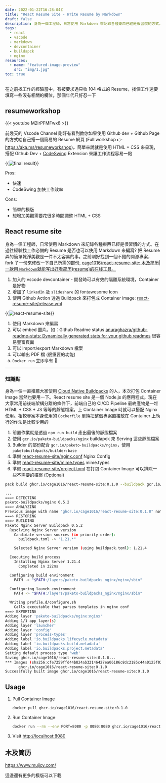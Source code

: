 ```yaml
---
date: 2022-01-22T16:28:04Z
title: "React Resume Site - Write Resume by Markdown"
draft: false
description: 身為一個工程師，日常使用 Markdown 來記錄各種東西已經是很習慣的方式。在過往經驗找工作必備的 Resume 是否也可以使用 Markdown 來編寫? 把 Resume 弄的簡單乾淨美觀是一件不太容易的事。之前剛好找到一個不錯的開源專案， fork 了一份來修改一下自己所需的部份, cage1016/react-resume-site 木及簡歷 | 一款用 Markdown 就能寫出好看簡歷(resume)的在線工具
tags:
  - react
  - vscode
  - markdown
  - devcontainer
  - buildapck
  - nginx
resources:
  - name: "featured-image-preview"
    src: "img/1.jpg"
toc: true
---
```


<!--more-->

在之前找工作的經驗當中，有被要求過只收 104 格式的 Resume，找個工作還要填寫一些沒有相關的欄位，那個年代只好忍一下

## resumeworkshop

{{< youtube M2IrPFMFwx8 >}}

前幾天的 Vscode Channel 剛好有看到教你如果使用 Github dev + Github Page 的方式給自己搭一個簡易的 Resume 網頁 (Full workshop 👉  https://aka.ms/resumeworkshop)。簡單來說就是使用 HTML + CSS 來呈現，搭配 Github Dev + [CodeSwing](https://marketplace.visualstudio.com/items?itemName=codespaces-Contrib.codeswing) Extension 來讓工作流程容易一點

{{<image src="img/final-result.png" alt="final result">}}

Pros:
- 快速
- CodeSwing 加快工作效率

Cons:
- 簡單的模版
- 想增加美觀需要花很多時間調整 HTML + CSS

## React resume site

身為一個工程師，日常使用 Markdown 來記錄各種東西已經是很習慣的方式。在過往經驗找工作必備的 Resume 是否也可以使用 Markdown 來編寫? 把 Resume 弄的簡單乾淨美觀是一件不太容易的事。之前剛好找到一個不錯的開源專案， fork 了一份來修改一下自己所需的部份, [cage1016/react-resume-site: 木及简历|一款用 `Markdown`就能写出好看简历(resume)的在线工具。](https://github.com/cage1016/react-resume-site)

1. 加入的 vscode devcontainer - 開發時可以有效的隔離系統環境，Container 是好物
1. 增加了 `linkedIn` 及 `slideshare` 的 fontawesome Icon
1. 使用 Github Action 透過 Buildpack 來打包成 Container image: [react-resume-site/release.yml](https://github.com/cage1016/react-resume-site/blob/develop/.github/workflows/release.yml)

{{<image src="img/1.jpg" alt="react-resume-site">}}

1. 使用 Markdown 來編寫
1. 可以 embed 圖片。如：Github Readme status [anuraghazra/github-readme-stats: Dynamically generated stats for your github readmes](https://github.com/anuraghazra/github-readme-stats) 很容易豐富頁面
1. 可以 import/export Markdown 檔案
1. 可以輸出 PDF 檔 (很重要的功能)
1. `Docker run` 立即享有 🤘

----

### 知識點

身為一個一直推薦大家使用 [Cloud Native Buildpacks](https://buildpacks.io/) 的人，本次打包 Container Image 當然也要用一下。React resume site 是一個 Node.js 的應用程式。現在大家常用前後端架構分離的條件下，前端自己的 CI/CD Pipeline 最終產物是一堆 HTML + CSS + JS 等等的靜態檔案，上 Container Image 時就可以搭配 Nginx 使用。相較專案本身使用的 `Dockerfile` 單純把整個專案直接放在 Container 上執行的作法是比較少用的

1. 前置作業就是透過 `npm run build` 產出最後的靜態檔案
1. 使用 `gcr.io/paketo-buildpacks/nginx` buildapck 來 Serving 這些靜態檔案
1. Builder 的部份配合 `gcr.io/paketo-buildpacks/nginx`，使用 `paketobuildpacks/builder:base`
1. 準備 [react-resume-site/nginx.conf](https://github.com/cage1016/react-resume-site/blob/develop/nginx.conf) Nginx Config
1. 準備 [react-resume-site/mime.types](https://github.com/cage1016/react-resume-site/blob/develop/mime.types) mime.types
1. 準備 [react-resume-site/project.toml](https://github.com/cage1016/react-resume-site/blob/develop/project.toml) 在打包 Container Image 可以排除一些不需要的檔案 (Optional)


```bash
pack build ghcr.io/cage1016/react-resume-site:0.1.0 --buildpack gcr.io/paketo-buildpacks/nginx --builder paketobuildpacks/builder:base

...
===> DETECTING
paketo-buildpacks/nginx 0.5.2
===> ANALYZING
Previous image with name "ghcr.io/cage1016/react-resume-site:0.1.0" not found
===> RESTORING
===> BUILDING
Paketo Nginx Server Buildpack 0.5.2
  Resolving Nginx Server version
    Candidate version sources (in priority order):
      buildpack.toml -> "1.21.*"

    Selected Nginx Server version (using buildpack.toml): 1.21.4

  Executing build process
    Installing Nginx Server 1.21.4
      Completed in 222ms

  Configuring build environment
    PATH -> "$PATH:/layers/paketo-buildpacks_nginx/nginx/sbin"

  Configuring launch environment
    PATH -> "$PATH:/layers/paketo-buildpacks_nginx/nginx/sbin"

  Writing profile.d/configure.sh
    Calls executable that parses templates in nginx conf
===> EXPORTING
Adding layer 'paketo-buildpacks/nginx:nginx'
Adding 1/1 app layer(s)
Adding layer 'launcher'
Adding layer 'config'
Adding layer 'process-types'
Adding label 'io.buildpacks.lifecycle.metadata'
Adding label 'io.buildpacks.build.metadata'
Adding label 'io.buildpacks.project.metadata'
Setting default process type 'web'
Saving ghcr.io/cage1016/react-resume-site:0.1.0...
*** Images (sha256:cfe7259ffd44b824ab32146427ea06186c8dc2185c44a0125f035572a0125b96):
      ghcr.io/cage1016/react-resume-site:0.1.0
Successfully built image ghcr.io/cage1016/react-resume-site:0.1.0
```

## Usage

1. Pull Container Image
   ```bash
   docker pull ghcr.io/cage1016/react-resume-site:0.1.0
   ```

1. Run Container Image
   ```bash
   docker run --rm --env PORT=8080 -p 8080:8080 ghcr.io/cage1016/react-resume-site:0.1.0
   ```

1. Visit [http://localhost:8080](http://localhost:8080)

## 木及简历

https://www.mujicv.com/

這邊還有更多的模版可以下載